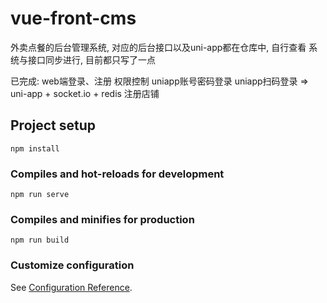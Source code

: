 # vue-front-cms
外卖点餐的后台管理系统, 对应的后台接口以及uni-app都在仓库中, 自行查看 
系统与接口同步进行, 目前都只写了一点 

已完成: 
web端登录、注册 
权限控制 
uniapp账号密码登录 
uniapp扫码登录   =>   uni-app + socket.io + redis 
注册店铺 
 
## Project setup
```
npm install
```

### Compiles and hot-reloads for development
```
npm run serve
```

### Compiles and minifies for production
```
npm run build
```

### Customize configuration
See [Configuration Reference](https://cli.vuejs.org/config/).
